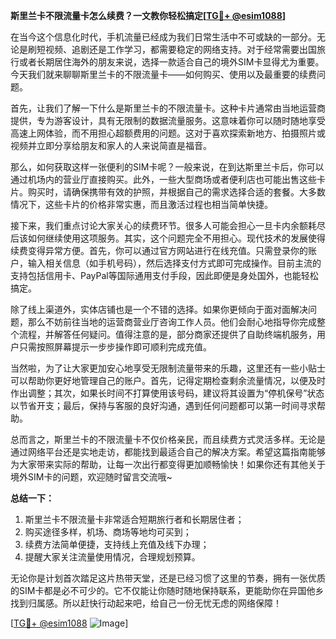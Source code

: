**斯里兰卡不限流量卡怎么续费？一文教你轻松搞定[[TG💪+ @esim1088](https://t.me/s/esim1088)]**

在当今这个信息化时代，手机流量已经成为我们日常生活中不可或缺的一部分。无论是刷短视频、追剧还是工作学习，都需要稳定的网络支持。对于经常需要出国旅行或者长期居住海外的朋友来说，选择一款适合自己的境外SIM卡显得尤为重要。今天我们就来聊聊斯里兰卡的不限流量卡——如何购买、使用以及最重要的续费问题。

首先，让我们了解一下什么是斯里兰卡的不限流量卡。这种卡片通常由当地运营商提供，专为游客设计，具有无限制的数据流量服务。这意味着你可以随时随地享受高速上网体验，而不用担心超额费用的问题。这对于喜欢探索新地方、拍摄照片或视频并立即分享给朋友和家人的人来说简直是福音。

那么，如何获取这样一张便利的SIM卡呢？一般来说，在到达斯里兰卡后，你可以通过机场内的营业厅直接购买。此外，一些大型商场或者便利店也可能出售这些卡片。购买时，请确保携带有效的护照，并根据自己的需求选择合适的套餐。大多数情况下，这些卡片的价格非常实惠，而且激活过程也相当简单快捷。

接下来，我们重点讨论大家关心的续费环节。很多人可能会担心一旦卡内余额耗尽后该如何继续使用这项服务。其实，这个问题完全不用担心。现代技术的发展使得续费变得异常方便。首先，你可以通过官方网站进行在线充值。只需登录你的账户，输入相关信息（如手机号码），然后选择支付方式即可完成操作。目前主流的支持包括信用卡、PayPal等国际通用支付手段，因此即便是身处国外，也能轻松搞定。

除了线上渠道外，实体店铺也是一个不错的选择。如果你更倾向于面对面解决问题，那么不妨前往当地的运营商营业厅咨询工作人员。他们会耐心地指导你完成整个流程，并解答任何疑问。值得注意的是，部分商家还提供了自助终端机服务，用户只需按照屏幕提示一步步操作即可顺利完成充值。

当然啦，为了让大家更加安心地享受无限制流量带来的乐趣，这里还有一些小贴士可以帮助你更好地管理自己的账户。首先，记得定期检查剩余流量情况，以便及时作出调整；其次，如果长时间不打算使用该号码，建议将其设置为“停机保号”状态以节省开支；最后，保持与客服的良好沟通，遇到任何问题都可以第一时间寻求帮助。

总而言之，斯里兰卡的不限流量卡不仅价格亲民，而且续费方式灵活多样。无论是通过网络平台还是实地走访，都能找到最适合自己的解决方案。希望这篇指南能够为大家带来实际的帮助，让每一次出行都变得更加顺畅愉快！如果你还有其他关于境外SIM卡的问题，欢迎随时留言交流哦~

**总结一下：**
1. 斯里兰卡不限流量卡非常适合短期旅行者和长期居住者；
2. 购买途径多样，机场、商场等地均可买到；
3. 续费方法简单便捷，支持线上充值及线下办理；
4. 提醒大家关注流量使用情况，合理规划预算。

无论你是计划首次踏足这片热带天堂，还是已经习惯了这里的节奏，拥有一张优质的SIM卡都是必不可少的。它不仅能让你随时随地保持联系，更能助你在异国他乡找到归属感。所以赶快行动起来吧，给自己一份无忧无虑的网络保障！

[[TG💪+ @esim1088](https://t.me/s/esim1088) ![Image](https://i.postimg.cc/4NQfJmqS/Snipaste-2025-05-13-00-14-12.png)]